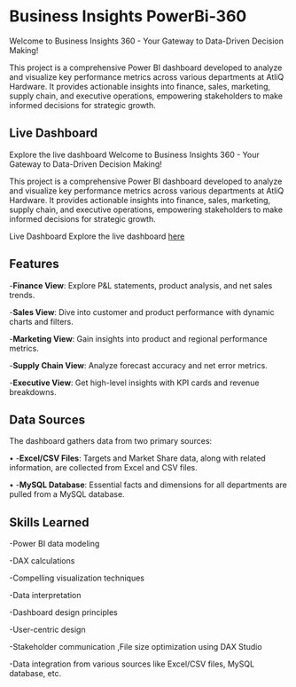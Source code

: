# Business Insights PowerBi-360
Welcome to Business Insights 360 - Your Gateway to Data-Driven Decision Making!

This project is a comprehensive Power BI dashboard developed to analyze and visualize key performance metrics across various departments at AtliQ Hardware. It provides actionable insights into finance, sales, marketing, supply chain, and executive operations, empowering stakeholders to make informed decisions for strategic growth.


## Live Dashboard
Explore the live dashboard Welcome to Business Insights 360 - Your Gateway to Data-Driven Decision Making!

This project is a comprehensive Power BI dashboard developed to analyze and visualize key performance metrics across various departments at AtliQ Hardware. It provides actionable insights into finance, sales, marketing, supply chain, and executive operations, empowering stakeholders to make informed decisions for strategic growth.


Live Dashboard
Explore the live dashboard [here](https://app.powerbi.com/groups/me/reports/a0c834d0-6eaa-4081-91bb-acd4d2faa10e/ReportSection3e6d270a5b20870d7cd8?experience=power-bi)


## Features 
-**Finance View**: Explore P&L statements, product analysis, and net sales trends.

-**Sales View**: Dive into customer and product performance with dynamic charts and filters.

-**Marketing View**: Gain insights into product and regional performance metrics.

-**Supply Chain View**: Analyze forecast accuracy and net error metrics.

-**Executive View**: Get high-level insights with KPI cards and revenue breakdowns.

## Data Sources
The dashboard gathers data from two primary sources:

•	-**Excel/CSV Files**: Targets and Market Share data, along with related information, are collected from Excel and CSV files.

•	-**MySQL Database**: Essential facts and dimensions for all departments are pulled from a MySQL database.
## Skills Learned

-Power BI data modeling

-DAX calculations

-Compelling visualization techniques

-Data interpretation

-Dashboard design principles

-User-centric design

-Stakeholder communication ,File size optimization using DAX Studio

-Data integration from various sources like Excel/CSV files, MySQL database, etc.



